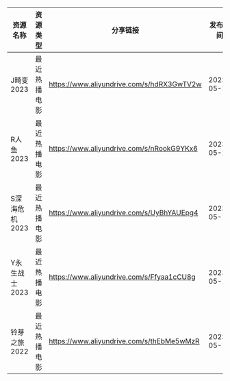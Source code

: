 | 资源名称      | 资源类型   | 分享链接                                      | 发布时间       |
| --------- | ------ | ----------------------------------------- | ---------- |
| J畸变2023   | 最近热播电影 | https://www.aliyundrive.com/s/hdRX3GwTV2w | 2023-05-18 |
| R人鱼2023   | 最近热播电影 | https://www.aliyundrive.com/s/nRookG9YKx6 | 2023-05-18 |
| S深海危机2023 | 最近热播电影 | https://www.aliyundrive.com/s/UyBhYAUEpg4 | 2023-05-18 |
| Y永生战士2023 | 最近热播电影 | https://www.aliyundrive.com/s/Ffyaa1cCU8g | 2023-05-18 |
| 铃芽之旅2022  | 最近热播电影 | https://www.aliyundrive.com/s/thEbMe5wMzR | 2023-05-18 |
